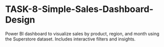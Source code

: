 # TASK-8-Simple-Sales-Dashboard-Design
Power BI dashboard to visualize sales by product, region, and month using the Superstore dataset. Includes interactive filters and insights.
